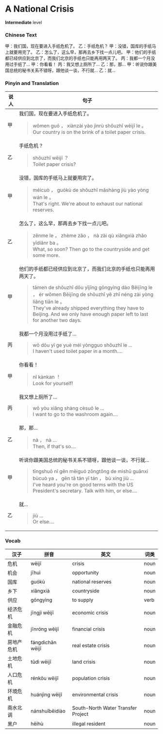 # A National Crisis
**Intermediate** level
### Chinese Text
甲：我们国，现在要进入手纸危机了。
乙：手纸危机？
甲：没错，国库的手纸马上就要用完了。
乙：怎么了，这么早，那再去乡下找一点儿吧。
甲：他们的手纸都已经供应到北京了，而我们北京的手纸也只能再用两天了。
丙：我都一个月没用过手纸了...
甲：你看看！
丙：我又想上厕所了...
乙：那，那...
甲：听说你跟美国总统的秘书关系不错呀，跟他谈一谈，不行就...
乙：就...

### Pinyin and Translation
|说人|句子|
|----|----|
|甲|我们国，现在要进入手纸危机了。<blockquote>wǒmen guó ， xiànzài yào jìnrù shǒuzhǐ wēijī le 。<br />Our country is on the brink of a toilet paper crisis.</blockquote>|
|乙|手纸危机？<blockquote>shǒuzhǐ wēijī ？<br />Toilet paper crisis?</blockquote>|
|甲|没错，国库的手纸马上就要用完了。<blockquote>méicuò ， guókù de shǒuzhǐ mǎshàng jiù yào yòng wán le 。<br />That's right. We're about to exhaust our national reserves.</blockquote>|
|乙|怎么了，这么早，那再去乡下找一点儿吧。<blockquote>zěnme le ， zhème zǎo ， nà zài qù xiāngxià zhǎo yīdiǎnr ba 。<br />What, so soon? Then go to the countryside and get some more.</blockquote>|
|甲|他们的手纸都已经供应到北京了，而我们北京的手纸也只能再用两天了。<blockquote>tāmen de shǒuzhǐ dōu yǐjīng gōngyìng dào Běijīng le ， ér wǒmen Běijīng de shǒuzhǐ yě zhǐ néng zài yòng liǎng tiān le 。<br />They've already shipped everything they have to Beijing. And we only have enough paper left to last for another two days.</blockquote>|
|丙|我都一个月没用过手纸了...<blockquote>wǒ dōu yī ge yuè méi yòngguo shǒuzhǐ le ...<br />I haven't used toilet paper in a month....</blockquote>|
|甲|你看看！<blockquote>nǐ kànkan ！<br />Look for yourself!</blockquote>|
|丙|我又想上厕所了...<blockquote>wǒ yòu xiǎng shàng cèsuǒ le ...<br />I want to go to the washroom again....</blockquote>|
|乙|那，那...<blockquote>nà ， nà ...<br />Then, if that's so....</blockquote>|
|甲|听说你跟美国总统的秘书关系不错呀，跟他谈一谈，不行就...<blockquote>tīngshuō nǐ gēn měiguó zǒngtǒng de mìshū guānxi bùcuò ya ， gēn tā tán yī tán ， bù xíng jiù ...<br />I've heard you're on good terms with the US President's secretary. Talk with him, or else....</blockquote>|
|乙|就...<blockquote>jiù ...<br />Or else....</blockquote>|
### Vocab
|汉子|拼音|英文|词类|
|----|----|----|----|
|危机|wēijī|crisis|noun|
|机会|jīhuì|opportunity|noun|
|国库|guókù|national reserves|noun|
|乡下|xiāngxià|countryside|noun|
|供应|gōngyìng|to supply|verb|
|经济危机|jīngjì wēijī|economic crisis|noun|
|金融危机|jīnróng wēijī|financial crisis|noun|
|房地产危机|fángdìchǎn wēijī|real estate crisis|noun|
|土地危机|tǔdì wēijī|land crisis|noun|
|人口危机|rénkǒu wēijī|population crisis|noun|
|环境危机|huánjìng wēijī|environmental crisis|noun|
|南水北调|nánshuǐběidiào|South-North Water Transfer Project|noun|
|黑户|hēihù|illegal resident|noun|